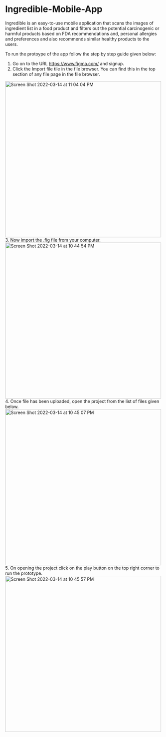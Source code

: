 # Ingredible-Mobile-App

Ingredible is an easy-to-use mobile application that scans the images of ingredient list in a food product and filters out the potential carcinogenic or harmful products based on FDA recommendations and, personal allergies and preferences and also recommends similar healthy products to the users.

To run the protoype of the app follow the step by step guide given below:

1. Go on to the URL https://www.figma.com/ and signup.
2. Click the  Import file tile in the file browser. You can find this in the top section of any file page in the file browser.
<img width="500" alt="Screen Shot 2022-03-14 at 11 04 04 PM" src="https://user-images.githubusercontent.com/13857810/158316926-6ca8c3b7-4a4e-439c-bd3b-19ceb19ce3c2.png">
3. Now import the .fig file from your computer.
<img width="500" alt="Screen Shot 2022-03-14 at 10 44 54 PM" src="https://user-images.githubusercontent.com/13857810/158317349-b692670f-9303-4798-b90e-0a5f7ede7461.png">
4. Once file has been uploaded, open the project from the list of files given below.
<img width="500" alt="Screen Shot 2022-03-14 at 10 45 07 PM" src="https://user-images.githubusercontent.com/13857810/158317622-e076d35d-c0b6-45a1-bccb-bd20d283e6c1.png">
5. On opening the project click on the play button on the top right corner to run the prototype.
<img width="500" alt="Screen Shot 2022-03-14 at 10 45 57 PM" src="https://user-images.githubusercontent.com/13857810/158317916-55890974-febe-4f52-9a1a-ffc495fbce79.png">
